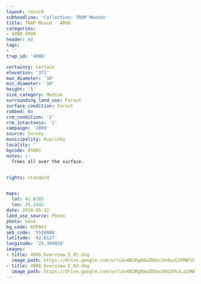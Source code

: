 ```yaml
---
layout: record
subheadline: 'Collection: TRAP Mounds'
title: TRAP Mound - 4006
categories:
- 4000-4999
header: no
tags:
- ''
trap_id: '4006'

certainty: Certain
elevation: '372'
max_diameter: '10'
min_diameter: '10'
height: '5'
size_category: Medium
surrounding_land_use: Forest
surface_condition: Forest
robbed: No
crm_condition: '2'
crm_intactness: '1'
campaign: '2009'
source: Survey
municipality: Koprinka
locality: ''
bgcode: DS001
notes: |-
  Trees all over the surface.


rights: standard


maps:
  lat: 42.6285
  lon: 25.2442
date: 2018-05-22
land_use_source: Photo
photo: Good
bg_code: КОР043
akb_code: '5510086'
latitude: '42.6127'
longitude: '25.309028'
images:
- title: 4006_Overview_E_01.dng
  image_path: https://drive.google.com/uc?id=0B3Rg88wZDQscVndwcE1PMWlUTFU
- title: 4006_Overview_E_02.dng
  image_path: https://drive.google.com/uc?id=0B3Rg88wZDQscX0o2VkJLa29NRXc
---
```

